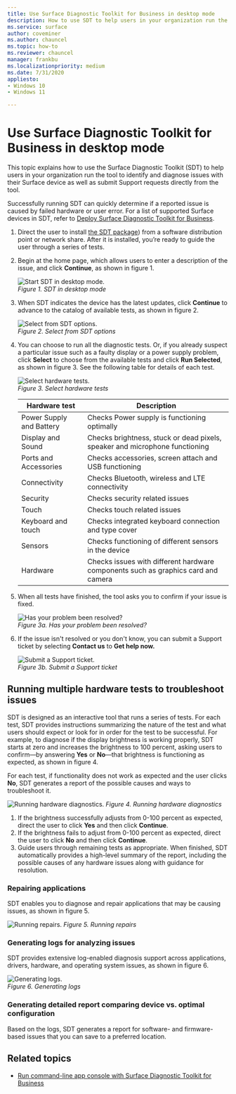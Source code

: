 ```yaml
---
title: Use Surface Diagnostic Toolkit for Business in desktop mode
description: How to use SDT to help users in your organization run the tool to identify and diagnose issues with the Surface device as well as submit Support requests directly from the tool.
ms.service: surface
author: coveminer
ms.author: chauncel
ms.topic: how-to
ms.reviewer: chauncel
manager: frankbu
ms.localizationpriority: medium
ms.date: 7/31/2020
appliesto:
- Windows 10
- Windows 11

---
```


# Use Surface Diagnostic Toolkit for Business in desktop mode

This topic explains how to use the Surface Diagnostic Toolkit (SDT) to help users in your organization run the tool to identify and diagnose issues with their Surface device as well as submit Support requests directly from the tool.

Successfully running SDT can quickly determine if a reported issue is caused by failed hardware or user error. For a list of supported Surface devices in SDT, refer to [Deploy Surface Diagnostic Toolkit for Business](surface-diagnostic-toolkit-business.md).

1. Direct the user to install [the SDT package](surface-diagnostic-toolkit-business.md#preparing-the-sdt-package-for-distribution)) from a software distribution point or network share. After it is installed, you’re ready to guide the user through a series of tests.

2. Begin at the home page, which allows users to enter a description of the issue, and click **Continue**, as shown in figure 1.

    ![Start SDT in desktop mode.](images/sdt-desk-1.png)<br/>
    *Figure 1. SDT in desktop mode*

3. When SDT indicates the device has the latest updates, click **Continue** to advance to the catalog of available tests, as shown in figure 2.

    ![Select from SDT options.](images/sdt1.png)<br/>
    *Figure 2. Select from SDT options*

4. You can choose to run all the diagnostic tests. Or, if you already suspect a particular issue such as a faulty display or a power supply problem, click **Select** to choose from the available tests and click **Run Selected**, as shown in figure 3. See the following table for details of each test.

    ![Select hardware tests.](images/sdt2.png)<br/>
    *Figure 3. Select hardware tests*

    | Hardware test | Description |
    | --- | --- |
    | Power Supply and Battery | Checks Power supply is functioning optimally |
    | Display and Sound | Checks brightness, stuck or dead pixels, speaker and microphone functioning |
    | Ports and Accessories | Checks accessories, screen attach and USB functioning |
    | Connectivity | Checks Bluetooth, wireless and LTE connectivity |
    | Security | Checks security related issues |
    | Touch | Checks touch related issues |
    | Keyboard and touch | Checks integrated keyboard connection and type cover |
    | Sensors | Checks functioning of different sensors in the device |
    | Hardware | Checks issues with different hardware components such as graphics card and camera |

5. When all tests have finished, the tool asks you to confirm if your issue is fixed.

    ![Has your problem been resolved?](images/sdt3.png)<br/>
    *Figure 3a. Has your problem been resolved?*

6. If the issue isn't resolved or you don't know, you can submit a Support ticket by selecting **Contact us** to **Get help now.**

    ![Submit a Support ticket.](images/sdt4.png)<br/>
    *Figure 3b. Submit a Support ticket*

<span id="multiple" />

## Running multiple hardware tests to troubleshoot issues

SDT is designed as an interactive tool that runs a series of tests. For each test, SDT provides instructions summarizing  the nature of the test and what users should expect or look for in order for the test to be successful. For example, to diagnose if the display brightness is working properly, SDT starts at zero and increases the brightness to 100 percent, asking users to confirm—by answering **Yes** or **No**—that brightness is functioning as expected, as shown in figure 4.

For each test, if functionality does not work as expected and the user clicks **No**, SDT generates a report of the possible causes and ways to troubleshoot it.

![Running hardware diagnostics.](images/sdt-desk-4.png)
*Figure 4. Running hardware diagnostics*

1. If the brightness successfully adjusts from 0-100 percent as expected, direct the user to click **Yes** and then click **Continue**.
2. If the brightness fails to adjust from 0-100 percent as expected, direct the user to click **No** and then click **Continue**.
3. Guide users through remaining tests as appropriate. When finished, SDT automatically provides a high-level summary of the report, including the possible causes of any hardware issues along with guidance for resolution.

### Repairing applications

SDT enables you to diagnose and repair applications that may be causing issues, as shown in figure 5.

![Running repairs.](images/sdt-desk-5.png)
*Figure 5. Running repairs*
<span id="logs" />

### Generating logs for analyzing issues

SDT provides extensive log-enabled diagnosis support across applications, drivers, hardware, and operating system issues, as shown in figure 6.

![Generating logs.](images/sdt-desk-6.png)<br>
*Figure 6. Generating logs*

<span id="detailed-report" />

### Generating detailed report comparing device vs. optimal configuration

Based on the logs, SDT generates a report for software- and firmware-based issues that you can save to a preferred location.

## Related topics

- [Run command-line app console with Surface Diagnostic Toolkit for Business](surface-diagnostic-toolkit-command-line.md)
